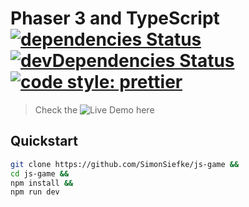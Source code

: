 # Phaser 3 and TypeScript [![dependencies Status](https://img.shields.io/david/SimonSiefke/js-game.svg)](https://david-dm.org/SimonSiefke/js-game) [![devDependencies Status](https://img.shields.io/david/dev/SimonSiefke/js-game.svg)](https://david-dm.org/SimonSiefke/js-game?type=dev) [![code style: prettier](https://img.shields.io/badge/code_style-prettier-ff69b4.svg?style=flat-square)](https://github.com/prettier/prettier)

> Check the ![Live Demo here](https://blissful-lamarr-c0c112.netlify.com)

## Quickstart

```bash
git clone https://github.com/SimonSiefke/js-game &&
cd js-game &&
npm install &&
npm run dev
```
